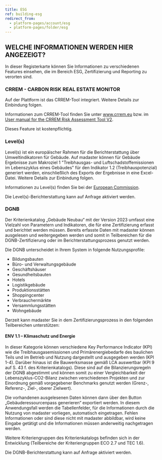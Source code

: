 ```yaml
---
title: ESG
ref: building-esg
redirect_from:
  - platform-pages/account/esg
  - platform-pages/folder/esg
---
```


## WELCHE INFORMATIONEN WERDEN HIER ANGEZEIGT?
In dieser Registerkarte können Sie Informationen zu verschiedenen Features einsehen, die im Bereich ESG, Zertifizierung und Reporting zu verorten sind.

### CRREM - CARBON RISK REAL ESTATE MONITOR
Auf der Plattform ist das CRREM-Tool integriert. Weitere Details zur Einbindung folgen.

Informationen zum CRREM-Tool finden Sie unter <a href="https://www.crrem.eu/" target="_blank">www.crrem.eu</a> bzw. im <a href="https://www.crrem.eu/wp-content/uploads/2023/09/CRREM-Risk-Assessment-Reference-Guide-V2_11_09_2023-final.pdf" target="_blank">User manual for the CRREM Risk Assessment Tool V2</a>.

Dieses Feature ist kostenpflichtig. 

### Level(s)
Level(s) ist ein europäischer Rahmen für die Berichterstattung über Umweltindikatoren für Gebäude. Auf madaster können für Gebäude Ergebnisse zum Makroziel 1 "Treibhausgas- und Luftschadstoffemissionen im Lebenszyklus eines Gebäudes" für den Indikator 1.2 (Treibhauspotenzial) generiert werden, einschließlich des Exports der Ergebnisse in eine Excel-Datei. Weitere Details zur Einbindung folgen.

Informationen zu Level(s) finden Sie bei der <a href="https://environment.ec.europa.eu/topics/circular-economy/levels_en" target="_blank">European Commission</a>.

Die Level(s)-Berichterstattung kann auf Anfrage aktiviert werden.

### DGNB
Der Kriterienkatalog „Gebäude Neubau“ mit der Version 2023 umfasst eine Vielzahl von Parametern und Indikatoren, die für eine Zertifizierung erfasst und berichtet werden müssen. Bereits erfasste Daten mit madaster können ausgelesen und weitergegeben werden und somit in Teilbereichen für die DGNB-Zertifizierung oder im Berichterstattungsprozess genutzt werden. 

Die DGNB unterscheidet in Ihrem System in folgende Nutzungsprofile:
- Bildungsbauten
- Büro- und Verwaltungsgebäude
- Geschäftshäuser
- Gesundheitsbauten
- Hotels
- Logistikgebäude
- Produktionsstätten
- Shoppingcenter
- Verbrauchermärkte
- Versammlungsstätten
- Wohngebäude 

Derzeit kann madaster Sie in dem Zertifizierungsprozess in den folgenden Teilbereichen unterstützen:

#### ENV 1.1 – Klimaschutz und Energie
In dieser Kategorie können verschiedene Key Performance Indicator (KPI) wie die Treibhausgasemissionen und Primärenergiebedarfe des baulichen Teils und im Betrieb und Nutzung dargestellt und ausgegeben werden (KPI 1-4). Darüber hinaus ist die Bauwerksmasse gemäß LCA auswertbar (KPI 9 auf S. 43 f. des Kriterienkatalogs).
Diese sind auf die Bilanzierungsregeln der DGNB abgestimmt und können somit zu einer Vergleichbarkeit der Lebenszyklus-CO2-Bilanz zwischen verschiedenen Projekten und zur Einordnung gemäß vorgegebener Benchmarks genutzt werden (Grenz-, Referenz-, Ziel-, oberer Zielwert).

Die vorhandenen ausgelesenen Daten können dann über den Button „Gebäuderessourcenpass generieren“ exportiert werden. In diesem Anwendungsfall werden die Tabellenfelder, für die Informationen durch die Nutzung von madaster vorliegen, automatisch eingetragen. Fehlen Informationen oder sind diese nicht mit madaster abbildbar, wird keine Eingabe getätigt und die Informationen müssen anderweitig nachgetragen werden.

Weitere Kriteriengruppen des Kriterienkatalogs befinden sich in der Entwicklung (Teilbereiche der Kriteriengruppen ECO 2.7 und TEC 1.6).

Die DGNB-Berichterstattung kann auf Anfrage aktiviert werden.
